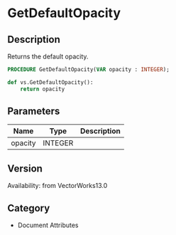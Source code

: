 # GetDefaultOpacity

## Description
Returns the default opacity.

```pascal
PROCEDURE GetDefaultOpacity(VAR opacity : INTEGER);
```

```python
def vs.GetDefaultOpacity():
    return opacity
```

## Parameters
|Name|Type|Description|
|---|---|---|
|opacity|INTEGER|   |

## Version
Availability: from VectorWorks13.0

## Category
* Document Attributes

